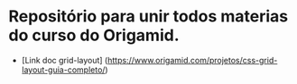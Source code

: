 # Repositório para unir todos materias do curso do Origamid.

- [Link doc grid-layout] (https://www.origamid.com/projetos/css-grid-layout-guia-completo/)

